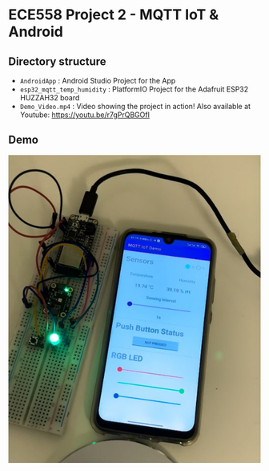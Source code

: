 # ECE558 Project 2 - MQTT IoT & Android

## Directory structure
- `AndroidApp` : Android Studio Project for the App
- `esp32_mqtt_temp_humidity` : PlatformIO Project for the Adafruit ESP32 HUZZAH32 board
- `Demo_Video.mp4` : Video showing the project in action! Also available at Youtube: https://youtu.be/r7gPrQBGOfI

## Demo
![Running the Android app and the ESP32 board](Demo.jpg)